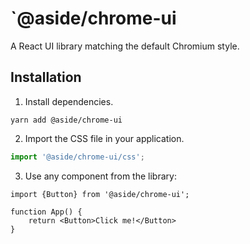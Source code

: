 # `@aside/chrome-ui

A React UI library matching the default Chromium style.

## Installation

1. Install dependencies.

```
yarn add @aside/chrome-ui
```

2. Import the CSS file in your application.

```ts
import '@aside/chrome-ui/css';
```

3. Use any component from the library:

```tsx
import {Button} from '@aside/chrome-ui';

function App() {
    return <Button>Click me!</Button>
}
```
